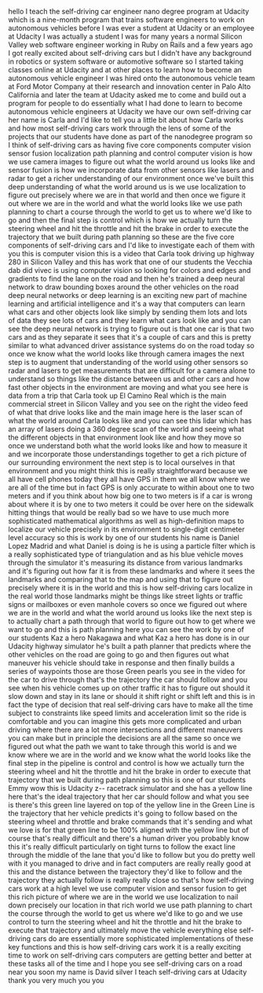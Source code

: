 
hello I teach the self-driving car
engineer nano degree program at Udacity
which is a nine-month program that
trains software engineers to work on
autonomous vehicles before I was ever a
student at Udacity or an employee at
Udacity I was actually a student I was
for many years a normal Silicon Valley
web software engineer working in Ruby on
Rails and a few years ago I got really
excited about self-driving cars but I
didn&#39;t have any background in robotics
or system software or automotive
software so I started taking classes
online at Udacity and at other places to
learn how to become an autonomous
vehicle engineer I was hired onto the
autonomous vehicle team at Ford Motor
Company at their research and innovation
center in Palo Alto California and later
the team at Udacity asked me to come and
build out a program for people to do
essentially what I had done to learn to
become autonomous vehicle engineers at
Udacity we have our own self-driving car
her name is Carla and I&#39;d like to tell
you a little bit about how Carla works
and how most self-driving cars work
through the lens of some of the projects
that our students have done as part of
the nanodegree program so I think of
self-driving cars as having five core
components computer vision sensor fusion
localization path planning and control
computer vision is how we use camera
images to figure out what the world
around us looks like and sensor fusion
is how we incorporate data from other
sensors like lasers and radar to get a
richer understanding of our environment
once we&#39;ve built this deep understanding
of what the world around us is we use
localization to figure out precisely
where we are in that world and then once
we figure it out where we are in the
world and what the world looks like we
use path planning to chart a course
through the world to get us to where
we&#39;d like to go
and then the final step is control which
is how we actually turn the steering
wheel and hit the throttle and hit the
brake in order to execute the trajectory
that we built during path planning so
these are the five core components of
self-driving cars and I&#39;d like to
investigate each of them with you this
is computer vision this is a video that
Carla took driving up highway 280 in
Silicon Valley and this has work that
one of our students the Vecchia dab did
vivec is using computer vision so
looking for colors and edges and
gradients to find the lane on the road
and then he&#39;s trained a deep neural
network to draw bounding boxes around
the other vehicles on the road deep
neural networks or deep learning is an
exciting new part of machine learning
and artificial intelligence and it&#39;s a
way that computers can learn what cars
and other objects look like simply by
sending them lots and lots of data they
see lots of cars and they learn what
cars look like and you can see the deep
neural network is trying to figure out
is that one car is that two cars and as
they separate it sees that it&#39;s a couple
of cars and this is pretty similar to
what advanced driver assistance systems
do on the road today so once we know
what the world looks like through camera
images the next step is to augment that
understanding of the world using other
sensors so radar and lasers to get
measurements that are difficult for a
camera alone to understand so things
like the distance between us and other
cars and how fast other objects in the
environment are moving and what you see
here is data from a trip that Carla took
up El Camino Real which is the main
commercial street in Silicon Valley and
you see on the right the video feed of
what that drive looks like and the main
image here is the laser scan of what the
world around Carla looks like and you
can see this lidar which has an array of
lasers doing a 360 degree scan of the
world and seeing what the different
objects in that environment look like
and how they move so once we understand
both what the world looks like and how
to measure it and we incorporate those
understandings together to get a rich
picture of our surrounding environment
the next step is to local
ourselves in that environment and you
might think this is really
straightforward because we all have cell
phones today they all have GPS in them
we all know where we are all of the time
but in fact GPS is only accurate to
within about one to two meters and if
you think about how big one to two
meters is if a car is wrong about where
it is by one to two meters
it could be over here on the sidewalk
hitting things that would be really bad
so we have to use much more
sophisticated mathematical algorithms as
well as high-definition maps to localize
our vehicle precisely in its environment
to single-digit centimeter level
accuracy so this is work by one of our
students his name is Daniel Lopez Madrid
and what Daniel is doing is he is using
a particle filter which is a really
sophisticated type of triangulation and
as his blue vehicle moves through the
simulator it&#39;s measuring its distance
from various landmarks and it&#39;s figuring
out how far it is from these landmarks
and where it sees the landmarks and
comparing that to the map and using that
to figure out precisely where it is in
the world and this is how self-driving
cars localize in the real world those
landmarks might be things like street
lights or traffic signs or mailboxes or
even manhole covers so once we figured
out where we are in the world and what
the world around us looks like the next
step is to actually chart a path through
that world to figure out how to get
where we want to go and this is path
planning here you can see the work by
one of our students Kaz a hero Nakagawa
and what Kaz a hero has done is in our
Udacity highway simulator he&#39;s built a
path planner that predicts where the
other vehicles on the road are going to
go and then figures out what maneuver
his vehicle should take in response and
then finally builds a series of
waypoints those are those Green pearls
you see in the video for the car to
drive through that&#39;s the trajectory the
car should follow and you see when his
vehicle comes up on other traffic it has
to figure out should it slow down and
stay in its lane or should it shift
right or shift left and this is in fact
the type of decision that real
self-driving cars have to make all the
time subject to constraints like speed
limits and acceleration limit so the
ride is comfortable and you can imagine
this gets
more complicated and urban driving where
there are a lot more intersections and
different maneuvers you can make but in
principle the decisions are all the same
so once we figured out what the path we
want to take through this world is and
we know where we are in the world and we
know what the world looks like the final
step in the pipeline is control and
control is how we actually turn the
steering wheel and hit the throttle and
hit the brake
in order to execute that trajectory that
we built during path planning so this is
one of our students Emmy wow this is
Udacity z-- racetrack simulator and she
has a yellow line here that&#39;s the ideal
trajectory that her car should follow
and what you see is there&#39;s this green
line layered on top of the yellow line
in the Green Line is the trajectory that
her vehicle predicts it&#39;s going to
follow based on the steering wheel and
throttle and brake commands that it&#39;s
sending and what we love is for that
green line to be 100% aligned with the
yellow line but of course that&#39;s really
difficult and there&#39;s a human driver you
probably know this it&#39;s really difficult
particularly on tight turns to follow
the exact line through the middle of the
lane that you&#39;d like to follow but you
do pretty well with it you managed to
drive and in fact computers are really
really good at this and the distance
between the trajectory they&#39;d like to
follow and the trajectory they actually
follow is really really close so that&#39;s
how self-driving cars work at a high
level we use computer vision and sensor
fusion to get this rich picture of where
we are in the world we use localization
to nail down precisely our location in
that rich world we use path planning to
chart the course through the world to
get us where we&#39;d like to go and we use
control to turn the steering wheel and
hit the throttle and hit the brake to
execute that trajectory and ultimately
move the vehicle everything else
self-driving cars do are essentially
more sophisticated implementations of
these key functions and this is how
self-driving cars work it is a really
exciting time to work on self-driving
cars computers are getting better and
better at these tasks all of the time
and I hope you see self-driving cars on
a road near you soon my name is David
silver I teach self-driving cars at
Udacity thank you very much
you
you
